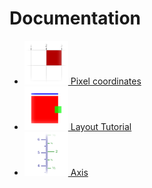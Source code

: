 # Documentation

*  [![Pixel coorindate](./PixelCoordinates_docicon.png)  Pixel coordinates](./PixelCoordinates.md)
*  [![Layout](./LayoutTutorial_docicon.png) Layout Tutorial](./LayoutTutorial.md)
*  [![Axis](./Axis_docicon.png) Axis](./Axis.md)

